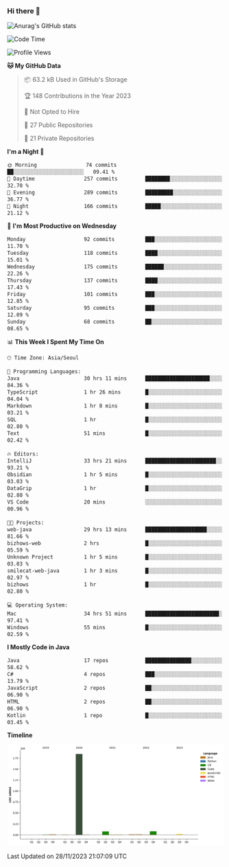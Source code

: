 ### Hi there 👋

![Anurag's GitHub stats](https://github-readme-stats.vercel.app/api?username=pllap&show_icons=true&theme=github_dark)

<!--START_SECTION:waka-->
![Code Time](http://img.shields.io/badge/Code%20Time-582%20hrs%2034%20mins-blue)

![Profile Views](http://img.shields.io/badge/Profile%20Views-0-blue)

**🐱 My GitHub Data** 

> 📦 63.2 kB Used in GitHub's Storage 
 > 
> 🏆 148 Contributions in the Year 2023
 > 
> 🚫 Not Opted to Hire
 > 
> 📜 27 Public Repositories 
 > 
> 🔑 21 Private Repositories 
 > 
**I'm a Night 🦉** 

```text
🌞 Morning                74 commits          ██░░░░░░░░░░░░░░░░░░░░░░░   09.41 % 
🌆 Daytime                257 commits         ████████░░░░░░░░░░░░░░░░░   32.70 % 
🌃 Evening                289 commits         █████████░░░░░░░░░░░░░░░░   36.77 % 
🌙 Night                  166 commits         █████░░░░░░░░░░░░░░░░░░░░   21.12 % 
```
📅 **I'm Most Productive on Wednesday** 

```text
Monday                   92 commits          ███░░░░░░░░░░░░░░░░░░░░░░   11.70 % 
Tuesday                  118 commits         ████░░░░░░░░░░░░░░░░░░░░░   15.01 % 
Wednesday                175 commits         ██████░░░░░░░░░░░░░░░░░░░   22.26 % 
Thursday                 137 commits         ████░░░░░░░░░░░░░░░░░░░░░   17.43 % 
Friday                   101 commits         ███░░░░░░░░░░░░░░░░░░░░░░   12.85 % 
Saturday                 95 commits          ███░░░░░░░░░░░░░░░░░░░░░░   12.09 % 
Sunday                   68 commits          ██░░░░░░░░░░░░░░░░░░░░░░░   08.65 % 
```


📊 **This Week I Spent My Time On** 

```text
🕑︎ Time Zone: Asia/Seoul

💬 Programming Languages: 
Java                     30 hrs 11 mins      █████████████████████░░░░   84.36 % 
TypeScript               1 hr 26 mins        █░░░░░░░░░░░░░░░░░░░░░░░░   04.04 % 
Markdown                 1 hr 8 mins         █░░░░░░░░░░░░░░░░░░░░░░░░   03.21 % 
SQL                      1 hr                █░░░░░░░░░░░░░░░░░░░░░░░░   02.80 % 
Text                     51 mins             █░░░░░░░░░░░░░░░░░░░░░░░░   02.42 % 

🔥 Editors: 
IntelliJ                 33 hrs 21 mins      ███████████████████████░░   93.21 % 
Obsidian                 1 hr 5 mins         █░░░░░░░░░░░░░░░░░░░░░░░░   03.03 % 
DataGrip                 1 hr                █░░░░░░░░░░░░░░░░░░░░░░░░   02.80 % 
VS Code                  20 mins             ░░░░░░░░░░░░░░░░░░░░░░░░░   00.96 % 

🐱‍💻 Projects: 
web-java                 29 hrs 13 mins      ████████████████████░░░░░   81.66 % 
bizhows-web              2 hrs               █░░░░░░░░░░░░░░░░░░░░░░░░   05.59 % 
Unknown Project          1 hr 5 mins         █░░░░░░░░░░░░░░░░░░░░░░░░   03.03 % 
smilecat-web-java        1 hr 3 mins         █░░░░░░░░░░░░░░░░░░░░░░░░   02.97 % 
bizhows                  1 hr                █░░░░░░░░░░░░░░░░░░░░░░░░   02.80 % 

💻 Operating System: 
Mac                      34 hrs 51 mins      ████████████████████████░   97.41 % 
Windows                  55 mins             █░░░░░░░░░░░░░░░░░░░░░░░░   02.59 % 
```

**I Mostly Code in Java** 

```text
Java                     17 repos            ███████████████░░░░░░░░░░   58.62 % 
C#                       4 repos             ███░░░░░░░░░░░░░░░░░░░░░░   13.79 % 
JavaScript               2 repos             ██░░░░░░░░░░░░░░░░░░░░░░░   06.90 % 
HTML                     2 repos             ██░░░░░░░░░░░░░░░░░░░░░░░   06.90 % 
Kotlin                   1 repo              █░░░░░░░░░░░░░░░░░░░░░░░░   03.45 % 
```



**Timeline**

![Lines of Code chart](https://raw.githubusercontent.com/pllap/pllap/main/assets/bar_graph.png)


 Last Updated on 28/11/2023 21:07:09 UTC
<!--END_SECTION:waka-->


<!--
**pllap/pllap** is a ✨ _special_ ✨ repository because its `README.md` (this file) appears on your GitHub profile.

Here are some ideas to get you started:

- 🔭 I’m currently working on ...
- 🌱 I’m currently learning ...
- 👯 I’m looking to collaborate on ...
- 🤔 I’m looking for help with ...
- 💬 Ask me about ...
- 📫 How to reach me: ...
- 😄 Pronouns: ...
- ⚡ Fun fact: ...
-->
